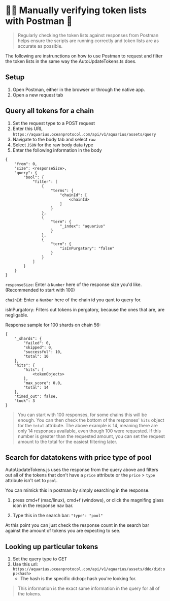 # 🧑‍🚀 Manually verifying token lists with Postman 🚀

> Regularly checking the token lists against responses from Postman helps ensure the scripts are running correctly and token lists are as accurate as possible.

The following are instrunctions on how to use Postman to request and filter the token lists in the same way the AutoUpdateTokens.ts does.

## Setup

1. Open Postman, either in the browser or through the native app.
2. Open a new request tab

## Query all tokens for a chain

1. Set the request type to a POST request
2. Enter this URL `https://aquarius.oceanprotocol.com/api/v1/aquarius/assets/query`
3. Navigate to the body tab and select `raw`
4. Select `JSON` for the raw body data type
5. Enter the following information in the body

```
{
    "from": 0,
    "size": <responseSize>,
    "query": {
        "bool": {
            "filter": [
                {
                    "terms": {
                        "chainId": [
                            <chainId>
                        ]
                    }
                },
                {
                    "term": {
                        "_index": "aquarius"
                    }
                },
                {
                    "term": {
                        "isInPurgatory": "false"
                    }
                }
            ]
        }
    }
}
```

`responseSize`: Enter a `Number` here of the response size you'd like.
(Recommended to start with 100)

`chainId`: Enter a `Number` here of the chain id you qant to query for.

isInPurgatory: Filters out tokens in pergatory, because the ones that are, are negligable.

Response sample for 100 shards on chain 56:
````
{
    "_shards": {
        "failed": 0,
        "skipped": 0,
        "successful": 10,
        "total": 10
    },
    "hits": {
        "hits": [
            <tokenObjects>
        ],
        "max_score": 0.0,
        "total": 14
    },
    "timed_out": false,
    "took": 3
}
````
> You can start with 100 responses, for some chains this will be enough. You can then check the bottom of the responses' `hits` object for the `total` attribute. The above example is 14, meaning there are only 14 responses available, even though 100 were requested. If this number is greater than the requested amount, you can set the request amount to the total for the easiest filtering later.  

## Search for datatokens with price type of pool 

AutoUpdateTokens.js uses the response from the query above and filters out all of the tokens that don't have a `price` attribute or the `price` > `type` attribute isn't set to `pool`. 

You can mimick this in postman by simply searching in the response. 

1. press cmd+f (mac/linux), cmd+f (windows), or click the magnifing glass icon in the response nav bar. 

2. Type this in the search bar:  `"type": "pool"`

At this point you can just check the response count in the search bar against the amount of tokens you are expecting to see. 

## Looking up particular tokens

1. Set the query type to GET
2. Use this url:  `https://aquarius.oceanprotocol.com/api/v1/aquarius/assets/ddo/did:op:<hash>`
   -    The hash is the specific did:op: hash you're looking for. 
  
> This information is the exact same information in the query for all of the tokens. 